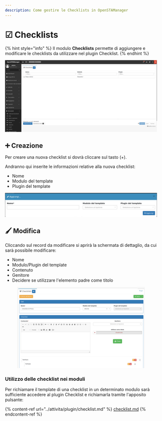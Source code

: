 ```yaml
---
description: Come gestire le Checklists in OpenSTAManager
---
```


# ☑ Checklists

{% hint style="info" %}
Il modulo **Checklists** permette di aggiungere e modificare le checklists da utilizzare nel plugin Checklist.
{% endhint %}

![](<../../../.gitbook/assets/image (536).png>)

## ➕ Creazione

Per creare una nuova checklist si dovrà cliccare sul tasto (+).

Andranno qui inserite le informazioni relative alla nuova checklist:

* Nome
* Modulo del template
* Plugin del template

![](<../../../.gitbook/assets/image (578).png>)

## 🖌️ Modifica

Cliccando sul record da modificare si aprirà la schermata di dettaglio, da cui sarà possibile modificare:

* Nome
* Modulo/Plugin del template
* Contenuto
* Genitore
* Decidere se utilizzare l'elemento padre come titolo

<figure><img src="../../../.gitbook/assets/immagine.png" alt=""><figcaption></figcaption></figure>

### Utilizzo delle checklist nei moduli

Per richiamare il template di una checklist in un determinato modulo sarà sufficiente accedere al plugin Checklist e richiamarla tramite l'apposito pulsante:

{% content-ref url="../attivita/plugin/checklist.md" %}
[checklist.md](../attivita/plugin/checklist.md)
{% endcontent-ref %}
